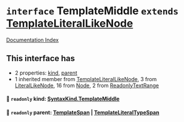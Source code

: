 # `interface` TemplateMiddle `extends` [TemplateLiteralLikeNode](../interface.TemplateLiteralLikeNode/README.md)

[Documentation Index](../README.md)

## This interface has

- 2 properties:
[kind](#-readonly-kind-syntaxkindtemplatemiddle),
[parent](#-readonly-parent-templatespan--templateliteraltypespan)
- 1 inherited member from [TemplateLiteralLikeNode](../interface.TemplateLiteralLikeNode/README.md), 3 from [LiteralLikeNode](../interface.LiteralLikeNode/README.md), 16 from [Node](../interface.Node/README.md), 2 from [ReadonlyTextRange](../interface.ReadonlyTextRange/README.md)


#### 📄 `readonly` kind: [SyntaxKind.TemplateMiddle](../enum.SyntaxKind/README.md#templatemiddle--17)



#### 📄 `readonly` parent: [TemplateSpan](../interface.TemplateSpan/README.md) | [TemplateLiteralTypeSpan](../interface.TemplateLiteralTypeSpan/README.md)



